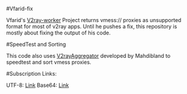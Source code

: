 #Vfarid-fix

Vfarid's [V2ray-worker](https://github.com/vfarid/v2ray-worker) Project returns vmess:// proxies as unsupported format for most of v2ray apps. Until he pushes a fix, this repository is mostly about fixing the output of his code.

#SpeedTest and Sorting

This code also uses [V2rayAggregator]([https:](https://github.com/mahdibland/V2RayAggregator)) developed by Mahdibland to speedtest and sort vmess proxies.

#Subscription Links:

UTF-8: [Link](https://raw.githubusercontent.com/Surfboardv2ray/Vfarid-fix/main/sub)
Base64: [Link](https://raw.githubusercontent.com/Surfboardv2ray/Vfarid-fix/main/sub64)
